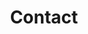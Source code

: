 ---
title: Contact
layout: redirect
redirect_to: https://contact.sirkapil.me/
menu: true
order: 5
---